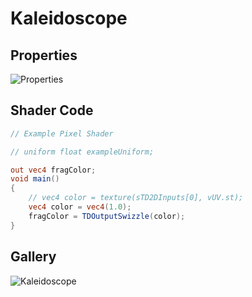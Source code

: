 # Kaleidoscope

## Properties
![Properties](https://user-images.githubusercontent.com/21966381/115397366-f9e32c00-a220-11eb-84ef-bbf6805fcb9f.JPG)

## Shader Code

```glsl
// Example Pixel Shader

// uniform float exampleUniform;

out vec4 fragColor;
void main()
{
	// vec4 color = texture(sTD2DInputs[0], vUV.st);
	vec4 color = vec4(1.0);
	fragColor = TDOutputSwizzle(color);
}
```

## Gallery

![Kaleidoscope](https://user-images.githubusercontent.com/21966381/115665834-c6b6af00-a37e-11eb-9b2c-a4f39870de70.gif)

